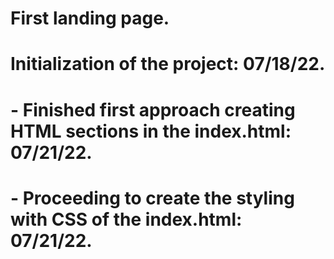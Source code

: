 # First landing page.
#
# Initialization of the project: 07/18/22.
#
# - Finished first approach creating HTML sections in the index.html: 07/21/22.
# - Proceeding to create the styling with CSS of the index.html: 07/21/22.